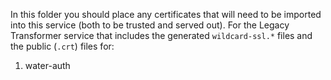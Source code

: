 In this folder you should place any certificates that will need to be imported into this service (both to be trusted and served out). For the Legacy Transformer service that includes the generated `wildcard-ssl.*` files and the public (`.crt`) files for:

1. water-auth
